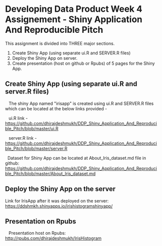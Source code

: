 # Developing Data Product Week 4 Assignement - Shiny Application And Reproducible Pitch
This assignment is divided into THREE major sections.
1. Create Shiny App (using separate ui.R and SERVER.R files)
2. Deploy the Shiny App on server.
3. Create presentation (host on github or Rpubs) of 5 pages for the Shiny App. 

## Create Shiny App (using separate ui.R and server.R files)

   The shiny App named "irisapp" is created using ui.R and SERVER.R files which can be located at the below links provided -
   
   ui.R link - https://github.com/dhirajdeshmukh/DDP_Shiny_Application_And_Reproducible_Pitch/blob/master/ui.R
   
   server.R link - https://github.com/dhirajdeshmukh/DDP_Shiny_Application_And_Reproducible_Pitch/blob/master/server.R 
   
   Dataset for Shiny App can be located at About_Iris_dataset.md file in github:        
   https://github.com/dhirajdeshmukh/DDP_Shiny_Application_And_Reproducible_Pitch/blob/master/About_Iris_dataset.md
   
## Deploy the Shiny App on the server
   Link for IrisApp after it was deployed on the server: https://ddshmkh.shinyapps.io/irishistogramshinyapp/
   
## Presentation on Rpubs
   Presentation host on Rpubs: http://rpubs.com/dhirajdeshmukh/IrisHistogram
